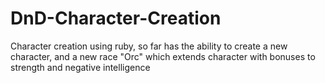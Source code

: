 # DnD-Character-Creation
 Character creation using ruby, so far has the ability to create a new character, and a new race "Orc" which extends character with bonuses to strength and negative intelligence
